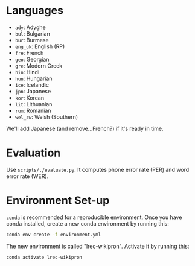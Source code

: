 # Languages

* `ady`: Adyghe
* `bul`: Bulgarian
* `bur`: Burmese
* `eng_uk`: English (RP)
* `fre`: French
* `geo`: Georgian
* `gre`: Modern Greek
* `hin`: Hindi
* `hun`: Hungarian
* `ice`: Icelandic
* `jpn`: Japanese
* `kor`: Korean
* `lit`: Lithuanian
* `rum`: Romanian
* `wel_sw`: Welsh (Southern)

We'll add Japanese (and remove...French?) if it's ready in time.

# Evaluation

Use `scripts/./evaluate.py`. It computes phone error rate (PER) and word
error rate (WER).

# Environment Set-up

[`conda`](https://docs.conda.io/projects/conda/en/latest/user-guide/install/download.html)
is recommended for a reproducible environment.
Once you have conda installed, create a new conda environment by running this:

```bash
conda env create -f environment.yml
```

The new environment is called "lrec-wikipron". Activate it by running this:

```bash
conda activate lrec-wikipron
```
